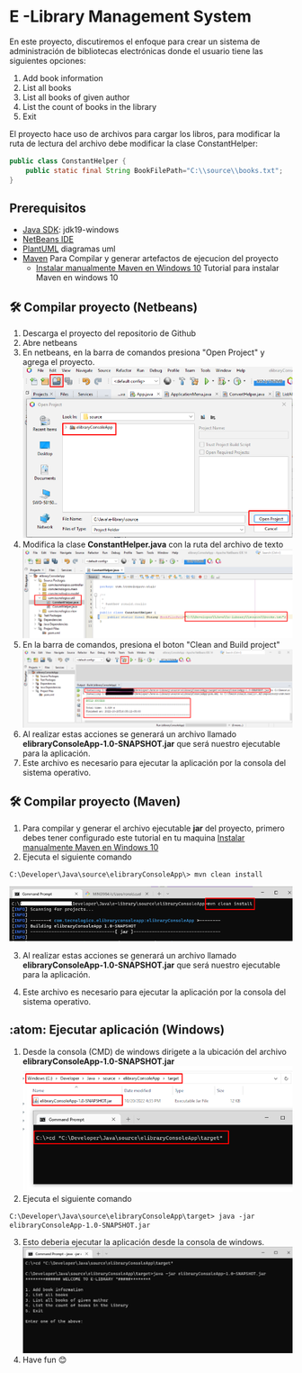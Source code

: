 # E -Library Management System
En este proyecto, discutiremos el enfoque para crear un sistema de administración de bibliotecas electrónicas donde el usuario tiene las siguientes opciones:

1. Add book information
2. List all books 
3. List all books of given author           
4. List the count of books in the library  
5. Exit  

El proyecto hace uso de archivos para cargar los libros, para modificar la ruta de lectura del archivo debe modificar la clase ConstantHelper:

```java
public class ConstantHelper {
    public static final String BookFilePath="C:\\source\\books.txt";
}
```  

## Prerequisitos
- [Java SDK](https://www.oracle.com/java/technologies/downloads/#jdk19-windows): jdk19-windows
- [NetBeans IDE](https://netbeans.apache.org/download/index.html)
- [PlantUML](https://plantuml.com/es/) diagramas uml
- [Maven](https://maven.apache.org/download.cgi) Para Compilar y generar artefactos de ejecucion del proyecto
  - [Instalar manualmente Maven en Windows 10](https://dev.to/vanessa_corredor/instalar-manualmente-maven-en-windows-10-50pb) Tutorial para instalar Maven en windows 10

## 🛠️ Compilar proyecto (Netbeans)
1. Descarga el proyecto del repositorio de Github
1. Abre netbeans
1. En netbeans, en la barra de comandos presiona "Open Project" y agrega el proyecto.
![](assets/images/readme/open_project_netbeans.png)
1. Modifica la clase **ConstantHelper.java** con la ruta del archivo de texto
![](assets/images/readme/netbeans_path.png)
1. En la barra de comandos, presiona el boton "Clean and Build project"
![](assets/images/readme/compile_and_build.png)
1. Al realizar estas acciones se generará un archivo llamado **elibraryConsoleApp-1.0-SNAPSHOT.jar** que será nuestro ejecutable para la aplicación.
1. Este archivo es necesario para ejecutar la aplicación por la consola del sistema operativo.

## 🛠️ Compilar proyecto (Maven)
1. Para compilar y generar el archivo ejecutable **jar** del proyecto, primero debes tener configurado este tutorial en tu maquina [Instalar manualmente Maven en Windows 10](https://dev.to/vanessa_corredor/instalar-manualmente-maven-en-windows-10-50pb)
2. Ejecuta el siguiente comando
```console
C:\Developer\Java\source\elibraryConsoleApp\> mvn clean install 
``` 
![](assets/images/readme/compile%20maven.png)

3. Al realizar estas acciones se generará un archivo llamado **elibraryConsoleApp-1.0-SNAPSHOT.jar** que será nuestro ejecutable para la aplicación.

4. Este archivo es necesario para ejecutar la aplicación por la consola del sistema operativo.

## :atom: Ejecutar aplicación (Windows)
1. Desde la consola (CMD) de windows dirigete a la ubicación del archivo **elibraryConsoleApp-1.0-SNAPSHOT.jar**
![](assets/images/readme/consola01.png)
2. Ejecuta el siguiente comando
```console
C:\Developer\Java\source\elibraryConsoleApp\target> java -jar elibraryConsoleApp-1.0-SNAPSHOT.jar 
```
3. Esto deberia ejecutar la aplicación desde la consola de windows.
![](assets/images/readme/consola02.png)
4. Have fun 😊
